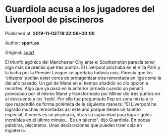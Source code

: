 
# Guardiola acusa a los jugadores del Liverpool de piscineros

Published at: **2019-11-03T18:32:06+00:00**

Author: **sport.es**

Original: [sport](https://www.sport.es/es/noticias/premier-league/guardiola-acusa-los-jugadores-del-liverpool-piscineros-7712974)

El triunfo agónico del Manchester City ante el Southampton parecía tener algo más de premio que tres puntos. El Liverpool pinchaba en el Villa Park y la lucha por la Premier League se apretaba todavía más. Parecía que los 'citizens' podían estar cerca de protagonizar otra remontada en liga como la del año pasado. Un gol de Mané en el tiempo añadido no dio opción a recortes.
Algo que ya pasó en la anterior jornada cuando un penalti provocado por el mismo Mané y transformado por Milner dio tres puntos en el descuento a los 'reds'. Por ello fue preguntado Pep en zona mixta a lo que respondió de forma polémica de la siguiente manera: "El Liverpool ha logrado muchas remontadas así este año porque tienen un talento especial. A veces es un piscinazo, otras su capacidad para lograr goles increíbles en el último minuto... Es un talento", dijo Guardiola.
En pocas palabras, piscineros. Unas declaraciones que pueden traer cola en Inglaterra. 
